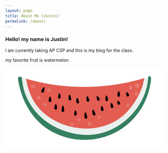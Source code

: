 ```yaml
---
layout: page
title: About Me (Justin)
permalink: /about/
---
```


### Hello! my name is Justin!

I am currently taking AP CSP and this is my blog for the class.


my favorite fruit is watermelon

![watermelon](images/watermelon.jpg)

